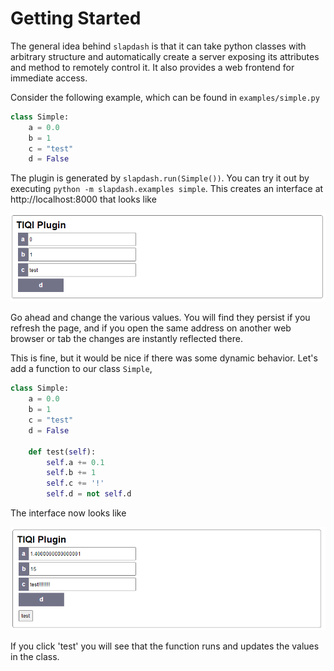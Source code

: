 # Getting Started

The general idea behind `slapdash` is that it can take python classes with arbitrary structure and automatically create a server exposing its attributes and method to remotely control it. It also provides a web frontend for immediate access.

Consider the following example, which can be found in `examples/simple.py`

```python
class Simple:
    a = 0.0
    b = 1
    c = "test"
    d = False
```

The plugin is generated by `slapdash.run(Simple())`. You can try it out by executing `python -m slapdash.examples simple`. This creates an interface at http://localhost:8000 that looks like

![Getting Started Simple](./images/getting_started_simple.png)

Go ahead and change the various values. You will find they persist if you refresh the page, and if you open the same address on another web browser or tab the changes are instantly reflected there.

This is fine, but it would be nice if there was some dynamic behavior. Let's add a function to our class `Simple`,

```python
class Simple:
    a = 0.0
    b = 1
    c = "test"
    d = False

    def test(self):
        self.a += 0.1
        self.b += 1
        self.c += '!'
        self.d = not self.d
```

The interface now looks like

![Getting Started Simple](./images/getting_started_simple2.png)

If you click 'test' you will see that the function runs and updates the values in the class.

